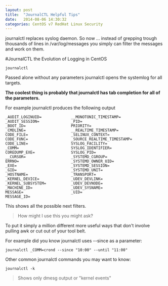 ```yaml
---
layout: post
title:  "JournalCTL Helpful Tips"
date:   2014-08-06 14:30:32
categories: CentOS v7 RedHat Linux Security
---
```


journalctl replaces syslog daemon. So now ... instead of grepping trough thousands of lines in /var/log/messages you simply can filter the messages and work on them.


#JournalCTL the Evolution of Logging in CentOS

    journalctl

Passed alone without any parameters journalctl opens the systemlog for all targets.

**The coolest thing is probably that journalctl has tab completion for all of the parameters.**

For example journalctl <tab tab> produces the following output

    _AUDIT_LOGINUID=             __MONOTONIC_TIMESTAMP=
    _AUDIT_SESSION=              _PID=
    _BOOT_ID=                    PRIORITY=
    _CMDLINE=                    __REALTIME_TIMESTAMP=
    CODE_FILE=                   _SELINUX_CONTEXT=
    CODE_FUNC=                   _SOURCE_REALTIME_TIMESTAMP=
    CODE_LINE=                   SYSLOG_FACILITY=
    _COMM=                       SYSLOG_IDENTIFIER=
    COREDUMP_EXE=                SYSLOG_PID=
    __CURSOR=                    _SYSTEMD_CGROUP=
    ERRNO=                       _SYSTEMD_OWNER_UID=
    _EXE=                        _SYSTEMD_SESSION=
    _GID=                        _SYSTEMD_UNIT=
    _HOSTNAME=                   _TRANSPORT=
    _KERNEL_DEVICE=              _UDEV_DEVLINK=
    _KERNEL_SUBSYSTEM=           _UDEV_DEVNODE=
    _MACHINE_ID=                 _UDEV_SYSNAME=
    MESSAGE=                     _UID=
    MESSAGE_ID=

This shows all the possible next filters.

>How might I use this you might ask?

To put it simply a million different more useful ways that don't involve pulling awk or cut out of your tool belt.

For example did you know journalctl uses --since as a parameter:

    journalctl _COMM=crond --since "10:00" --until "11:00"

Other common journalctl commands you may want to know:

    journalctl -k

>Shows only dmesg output or "kernel events"